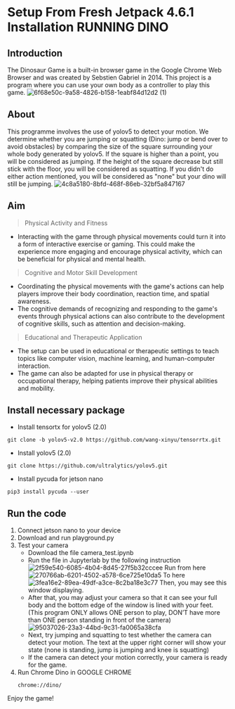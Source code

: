 # Setup From Fresh Jetpack 4.6.1 Installation RUNNING DINO
## Introduction
The Dinosaur Game is a built-in browser game in the Google Chrome Web Browser and was created by Sebstien Gabriel in 2014. This project is a program where you can use your own body as a controller to play this game.
![6f68e50c-9a58-4826-b158-1eabf84d12d2 (1)](https://github.com/user-attachments/assets/b78bc92c-4025-4b03-abb2-fe045ad43f0f)
## About
This programme involves the use of yolov5 to detect your motion. We determine whether you are jumping or squatting (Dino: jump or bend over to avoid obstacles) by comparing the size of the square surrounding your whole body generated by yolov5. If the square is higher than a point, you will be considered as jumping. If the height of the square decrease but still stick with the floor, you will be considered as squatting. If you didn't do either action mentioned, you will be considered as "none" but your dino will still be jumping.
![4c8a5180-8bfd-468f-86eb-32bf5a847167](https://github.com/user-attachments/assets/9160d6a8-f3be-4587-bbe0-e58c3052b36b)
## Aim
> Physical Activity and Fitness
- Interacting with the game through physical movements could turn it into a form of interactive exercise or gaming. This could make the experience more engaging and encourage physical activity, which can be beneficial for physical and mental health.
> Cognitive and Motor Skill Development
- Coordinating the physical movements with the game's actions can help players improve their body coordination, reaction time, and spatial awareness.
- The cognitive demands of recognizing and responding to the game's events through physical actions can also contribute to the development of cognitive skills, such as attention and decision-making.
> Educational and Therapeutic Application
- The setup can be used in educational or therapeutic settings to teach topics like computer vision, machine learning, and human-computer interaction.
- The game can also be adapted for use in physical therapy or occupational therapy, helping patients improve their physical abilities and mobility.
## Install necessary package
- Install tensortx for yolov5 (2.0)
```
git clone -b yolov5-v2.0 https://github.com/wang-xinyu/tensorrtx.git
```
- Install yolov5 (2.0)
```
git clone https://github.com/ultralytics/yolov5.git
```
- Install pycuda for jetson nano
```
pip3 install pycuda --user
```
## Run the code
1. Connect jetson nano to your device
2. Download and run playground.py
3. Test your camera
   - Download the file camera_test.ipynb
   - Run the file in Jupyterlab by the following instruction
   ![2f59e540-6085-4b04-8d45-27f5b32cccee](https://github.com/user-attachments/assets/a6595bc4-4bcc-43bd-90bf-2ea03c369e32)
   Run from here
   ![270766ab-6201-4502-a578-6ce725e10da5](https://github.com/user-attachments/assets/b7de940f-6845-4285-96ae-c6eef0dddbdf)
   To here
   ![3fea16e2-89ea-49df-a3ce-8c2ba18e3c77](https://github.com/user-attachments/assets/81bd21b3-b6e1-402e-af26-24d3e0daf0b3)
   Then, you may see this window displaying.
   - After that, you may adjust your camera so that it can see your full body and the bottom edge of the window is lined with your feet. (This program ONLY allows ONE person to play, DON’T have more than ONE person standing in front of the camera)
   ![95037026-23a3-44bd-9c31-fa0065a38cfa](https://github.com/user-attachments/assets/aa8bc3a1-79b7-4fb4-9767-39c763daecb1)
   - Next, try jumping and squatting to test whether the camera can detect your motion. The text at the upper right corner will show your state (none is standing, jump is jumping and knee is squatting)
   - If the camera can detect your motion correctly, your camera is ready for the game.
4. Run Chrome Dino in GOOGLE CHROME
   ```
   chrome://dino/
   ```
   
Enjoy the game!
